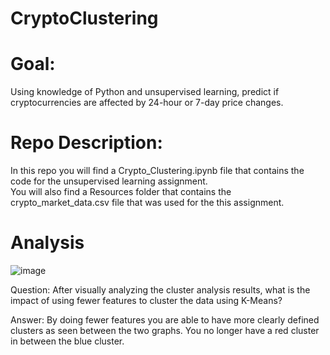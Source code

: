 # CryptoClustering

# Goal: 
Using knowledge of Python and unsupervised learning, predict if cryptocurrencies are affected by 24-hour or 7-day price changes.  

# Repo Description: 
In this repo you will find a Crypto_Clustering.ipynb file that contains the code for the unsupervised learning assignment.  
You will also find a Resources folder that contains the crypto_market_data.csv file that was used for the this assignment.  

# Analysis
![image](https://github.com/user-attachments/assets/b0d8449a-db27-4142-b033-a65e4607360d)


Question: After visually analyzing the cluster analysis results, what is the impact of using fewer features to cluster the data using K-Means?

Answer: By doing fewer features you are able to have more clearly defined clusters as seen between the two graphs. You no longer have a red cluster in between the blue cluster.
